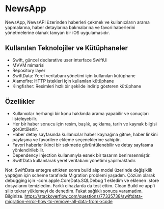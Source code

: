 # NewsApp

NewsApp, NewsAPI üzerinden haberleri çekmek ve kullanıcıların arama yapmalarına, haber detaylarına bakmalarına ve favori haberlerini yönetmelerine olanak tanıyan bir iOS uygulamasıdır.

## Kullanılan Teknolojiler ve Kütüphaneler
- Swift, güncel declarative user interface SwiftUI
- MVVM mimarisi
- Repository layer
- SwiftData: Yerel veritabanı yönetimi için kullanılan kütüphane
- Alamofire: HTTP istekleri için kullanılan kütüphane
- Kingfisher: Resimleri hızlı bir şekilde indirip gösteren kütüphane

## Özellikler
- Kullanıcılar herhangi bir konu hakkında arama yapabilir ve sonuçları listeleyebilir.
- Her bir haber sonucu için resim, başlık, açıklama, tarih ve kaynak bilgisi görüntülenir.
- Haber detay sayfasında kullanıcılar haber kaynağına gitme, haber linkini paylaşma ve favorilere ekleme seçeneklerine sahiptir.
- Favori haberler ikinci bir sekmede görüntülenebilir ve detay sayfasına yönlendirilebilir.
- Dependency injection kullanımıyla esnek bir tasarım benimsenmiştir.
- SwiftData kullanılarak yerel veritabanı yönetimi yapılmaktadır.

Not: SwiftData entegre ettikten sonra build alıp model üzerinde değişiklik yaptığım için scheme tarafında Migration problemi yaşadım. Çözüm olarak debugging için -com.apple.CoreData.SQLDebug 1 ekledim ve eklenen .store dosyalarını temizledim. Farklı cihazlarda da test ettim. Clean Build ve app'i silip tekrar yüklemeyi de denedim. Fakat sağlıklı sonuca varamadım. Bilginize. 
https://stackoverflow.com/questions/77335738/swiftdata-migration-error-how-to-remove-all-data-from-xcode
